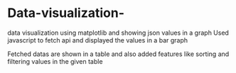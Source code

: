 # Data-visualization-
data visualization using matplotlib and showing json values in a graph
Used javascript to fetch api and displayed the values in a bar graph 

Fetched datas are shown in a table and also added features like sorting and filtering values in the given table
